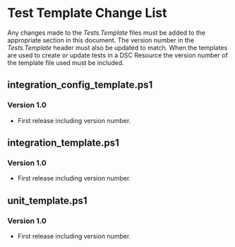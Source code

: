 # Test Template Change List
Any changes made to the *Tests.Template* files must be added to the appropriate section in this document.
The version number in the *Tests.Template* header must also be updated to match.
When the templates are used to create or update tests in a DSC Resource the version number of the template file used must be included.

## integration_config_template.ps1
### Version 1.0
* First release including version number.

## integration_template.ps1
### Version 1.0
* First release including version number.


## unit_template.ps1
### Version 1.0
* First release including version number.
